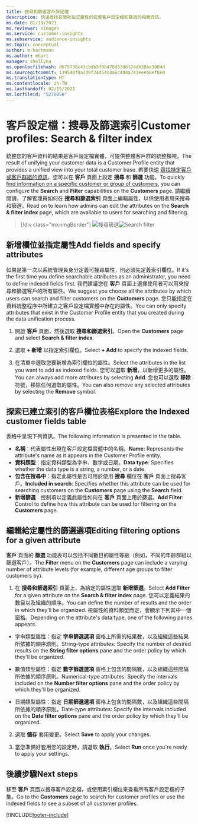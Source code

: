 ```yaml
---
title: 搜尋和篩選客戶設定檔
description: 快速尋找有關所指定屬性的統整客戶設定檔和篩選的相關資訊。
ms.date: 01/19/2021
ms.reviewer: nimagen
ms.service: customer-insights
ms.subservice: audience-insights
ms.topic: conceptual
author: m-hartmann
ms.author: mhart
manager: shellyha
ms.openlocfilehash: d675738c43cbdb5f9b478d53d6124db38ba3004d
ms.sourcegitcommit: 139548f8a2d0f24d54c4a6c404a743eeeb8ef8e0
ms.translationtype: HT
ms.contentlocale: zh-TW
ms.lasthandoff: 02/15/2021
ms.locfileid: "5270056"
---
```

# <a name="customer-profiles-search--filter-index"></a><span data-ttu-id="cd249-103">客戶設定檔：搜尋及篩選索引</span><span class="sxs-lookup"><span data-stu-id="cd249-103">Customer profiles: Search & filter index</span></span>

<span data-ttu-id="cd249-104">統整您的客戶資料的結果是客戶設定檔實體，可提供整體客戶群的統整檢視。</span><span class="sxs-lookup"><span data-stu-id="cd249-104">The result of unifying your customer data is a Customer Profile entity that provides a unified view into your total customer base.</span></span> <span data-ttu-id="cd249-105">若要快速 [尋找特定客戶或客戶群組的資訊](customer-profiles.md)，您可以在 **客戶** 頁面上設定 **搜尋** 和 **篩選** 功能。</span><span class="sxs-lookup"><span data-stu-id="cd249-105">To quickly [find information on a specific customer or group of customers](customer-profiles.md), you can configure the **Search** and **Filter** capabilities on the **Customers** page.</span></span> <span data-ttu-id="cd249-106">請繼續閱讀，了解管理員如何在 **搜尋和篩選索引** 頁面上編輯屬性，以供使用者用來搜尋和篩選。</span><span class="sxs-lookup"><span data-stu-id="cd249-106">Read on to learn how admins can edit the attributes on the **Search & filter index** page, which are available to users for searching and filtering.</span></span>

> [!div class="mx-imgBorder"]
> <span data-ttu-id="cd249-107">![搜尋篩選](media/search-filter.png "搜尋篩選")</span><span class="sxs-lookup"><span data-stu-id="cd249-107">![Search filter](media/search-filter.png "Search filter")</span></span>

## <a name="add-fields-and-specify-attributes"></a><span data-ttu-id="cd249-108">新增欄位並指定屬性</span><span class="sxs-lookup"><span data-stu-id="cd249-108">Add fields and specify attributes</span></span>

<span data-ttu-id="cd249-109">如果是第一次以系統管理員身分定義可搜尋屬性，則必須先定義索引欄位。</span><span class="sxs-lookup"><span data-stu-id="cd249-109">If it's the first time you define searchable attributes as an administrator, you need to define indexed fields first.</span></span> <span data-ttu-id="cd249-110">我們建議您在 **客戶** 頁面上選擇使用者可以用來搜尋和篩選客戶的所有屬性。</span><span class="sxs-lookup"><span data-stu-id="cd249-110">We suggest you choose all the attributes by which users can search and filter customers on the **Customers** page.</span></span> <span data-ttu-id="cd249-111">您只能指定在資料統整程序中所建立之客戶設定檔實體中存在的屬性。</span><span class="sxs-lookup"><span data-stu-id="cd249-111">You can only specify attributes that exist in the Customer Profile entity that you created during the data unification process.</span></span>

1. <span data-ttu-id="cd249-112">開啟 **客戶** 頁面，然後選取 **搜尋和篩選索引**。</span><span class="sxs-lookup"><span data-stu-id="cd249-112">Open the **Customers** page and select **Search & filter index**.</span></span>

2. <span data-ttu-id="cd249-113">選取 **+ 新增** 以指定索引欄位。</span><span class="sxs-lookup"><span data-stu-id="cd249-113">Select **+ Add** to specify the indexed fields.</span></span>

3. <span data-ttu-id="cd249-114">在清單中選取您要新增為索引欄位的屬性。</span><span class="sxs-lookup"><span data-stu-id="cd249-114">Select the attributes in the list you want to add as indexed fields.</span></span> <span data-ttu-id="cd249-115">您可以選取 **新增**，以新增更多的屬性。</span><span class="sxs-lookup"><span data-stu-id="cd249-115">You can always add more attributes by selecting **Add**.</span></span> <span data-ttu-id="cd249-116">您也可以選取 **移除** 符號，移除任何選取的屬性。</span><span class="sxs-lookup"><span data-stu-id="cd249-116">You can also remove any selected attributes by selecting the **Remove** symbol.</span></span>

## <a name="explore-the-indexed-customer-fields-table"></a><span data-ttu-id="cd249-117">探索已建立索引的客戶欄位表格</span><span class="sxs-lookup"><span data-stu-id="cd249-117">Explore the Indexed customer fields table</span></span>

<span data-ttu-id="cd249-118">表格中呈現下列資訊。</span><span class="sxs-lookup"><span data-stu-id="cd249-118">The following information is presented in the table.</span></span>

- <span data-ttu-id="cd249-119">**名稱**：代表屬性出現在客戶設定檔實體中的名稱。</span><span class="sxs-lookup"><span data-stu-id="cd249-119">**Name**: Represents the attribute's name as it appears in the Customer Profile entity.</span></span>
- <span data-ttu-id="cd249-120">**資料類型**：指定資料類型為字串、數字或日期。</span><span class="sxs-lookup"><span data-stu-id="cd249-120">**Data type**: Specifies whether the data type is a string, a number, or a date.</span></span>
- <span data-ttu-id="cd249-121">**包含在搜尋中**：指定此屬性是否可用於使用 **搜尋** 欄位在 **客戶** 頁面上搜尋客戶。</span><span class="sxs-lookup"><span data-stu-id="cd249-121">**Included in search**: Specifies whether this attribute can be used for searching customers on the **Customers** page using the **Search** field.</span></span>
- <span data-ttu-id="cd249-122">**新增篩選**：控制項以定義此屬性如何在 **客戶** 頁面上用於篩選。</span><span class="sxs-lookup"><span data-stu-id="cd249-122">**Add Filter**: Control to define how this attribute can be used for filtering on the **Customers** page.</span></span>

## <a name="editing-filtering-options-for-a-given-attribute"></a><span data-ttu-id="cd249-123">編輯給定屬性的篩選選項</span><span class="sxs-lookup"><span data-stu-id="cd249-123">Editing filtering options for a given attribute</span></span>

<span data-ttu-id="cd249-124">**客戶** 頁面的 **篩選** 功能表可以包括不同數目的屬性等級（例如，不同的年齡群組以篩選客戶）。</span><span class="sxs-lookup"><span data-stu-id="cd249-124">The **Filter** menu on the **Customers** page can include a varying number of attribute levels (for example, different age groups to filter customers by).</span></span>

1. <span data-ttu-id="cd249-125">在 **搜尋和篩選索引** 頁面上，為給定的屬性選取 **新增篩選**。</span><span class="sxs-lookup"><span data-stu-id="cd249-125">Select **Add Filter** for a given attribute on the **Search & filter index** page.</span></span> <span data-ttu-id="cd249-126">您可以定義結果的數目以及組織的順序。</span><span class="sxs-lookup"><span data-stu-id="cd249-126">You can define the number of results and the order in which they'll be organized.</span></span> <span data-ttu-id="cd249-127">視屬性的資料類型而定，會顯示下列其中一個窗格。</span><span class="sxs-lookup"><span data-stu-id="cd249-127">Depending on the attribute's data type, one of the following panes appears.</span></span>

- <span data-ttu-id="cd249-128">字串類型屬性：指定 **字串篩選選項** 窗格上所需的結果數，以及組織這些結果所依據的順序原則。</span><span class="sxs-lookup"><span data-stu-id="cd249-128">String-type attributes: Specify the number of desired results on the **String filter options** pane and the order policy by which they'll be organized.</span></span>

- <span data-ttu-id="cd249-129">數值類型屬性：指定 **數字篩選選項** 窗格上包含的間隔數，以及組織這些間隔所依據的順序原則。</span><span class="sxs-lookup"><span data-stu-id="cd249-129">Numerical-type attributes: Specify the intervals included on the **Number filter options** pane and the order policy by which they'll be organized.</span></span>

- <span data-ttu-id="cd249-130">日期類型屬性：指定 **日期篩選選項** 窗格上包含的間隔數，以及組織這些間隔所依據的順序原則。</span><span class="sxs-lookup"><span data-stu-id="cd249-130">Date-type attributes:  Specify the intervals included on the **Date filter options** pane and the order policy by which they'll be organized.</span></span>

2. <span data-ttu-id="cd249-131">選取 **儲存** 套用變更。</span><span class="sxs-lookup"><span data-stu-id="cd249-131">Select **Save** to apply your changes.</span></span>

3. <span data-ttu-id="cd249-132">當您準備好套用您的設定時，請選取 **執行**。</span><span class="sxs-lookup"><span data-stu-id="cd249-132">Select **Run** once you're ready to apply your settings.</span></span>

## <a name="next-steps"></a><span data-ttu-id="cd249-133">後續步驟</span><span class="sxs-lookup"><span data-stu-id="cd249-133">Next steps</span></span>

<span data-ttu-id="cd249-134">移至 **客戶** 頁面以搜尋客戶設定檔，或使用索引欄位來查看所有客戶設定檔的子集。</span><span class="sxs-lookup"><span data-stu-id="cd249-134">Go to the **Customers** page to search for customer profiles or use the indexed fields to see a subset of all customer profiles.</span></span>


[!INCLUDE[footer-include](../includes/footer-banner.md)]